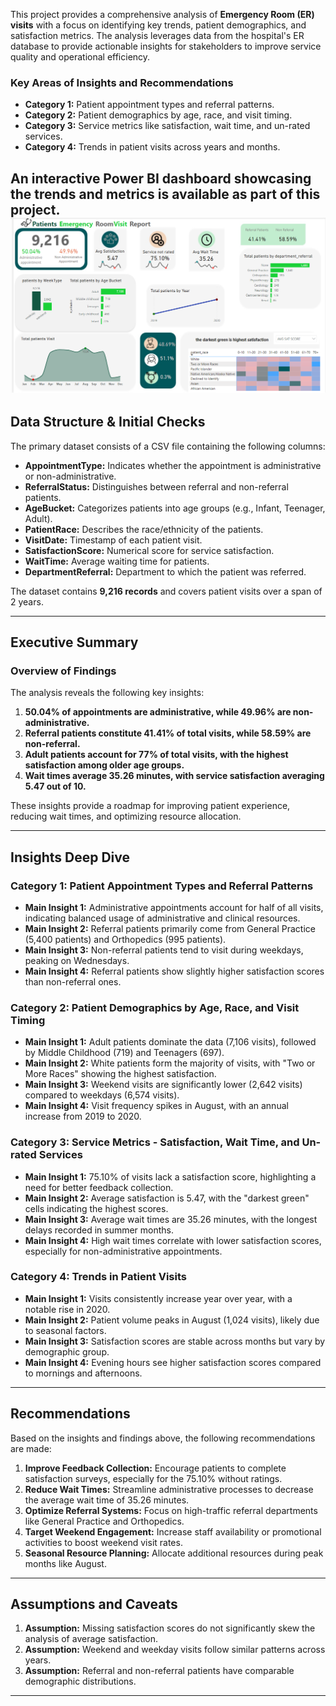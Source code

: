This project provides a comprehensive analysis of **Emergency Room (ER) visits** with a focus on identifying key trends, patient demographics, and satisfaction metrics. The analysis leverages data from the hospital's ER database to provide actionable insights for stakeholders to improve service quality and operational efficiency.

### Key Areas of Insights and Recommendations

- **Category 1:** Patient appointment types and referral patterns.
- **Category 2:** Patient demographics by age, race, and visit timing.
- **Category 3:** Service metrics like satisfaction, wait time, and un-rated services.
- **Category 4:** Trends in patient visits across years and months.

An interactive Power BI dashboard showcasing the trends and metrics is available as part of this project.
![Hospital ER Dashboard](images/1.png)
---

## Data Structure & Initial Checks

The primary dataset consists of a CSV file containing the following columns:

- **AppointmentType:** Indicates whether the appointment is administrative or non-administrative.
- **ReferralStatus:** Distinguishes between referral and non-referral patients.
- **AgeBucket:** Categorizes patients into age groups (e.g., Infant, Teenager, Adult).
- **PatientRace:** Describes the race/ethnicity of the patients.
- **VisitDate:** Timestamp of each patient visit.
- **SatisfactionScore:** Numerical score for service satisfaction.
- **WaitTime:** Average waiting time for patients.
- **DepartmentReferral:** Department to which the patient was referred.

The dataset contains **9,216 records** and covers patient visits over a span of 2 years.

---

## Executive Summary

### Overview of Findings

The analysis reveals the following key insights:
1. **50.04% of appointments are administrative, while 49.96% are non-administrative.**
2. **Referral patients constitute 41.41% of total visits, while 58.59% are non-referral.**
3. **Adult patients account for 77% of total visits, with the highest satisfaction among older age groups.**
4. **Wait times average 35.26 minutes, with service satisfaction averaging 5.47 out of 10.**

These insights provide a roadmap for improving patient experience, reducing wait times, and optimizing resource allocation.



---

## Insights Deep Dive

### Category 1: Patient Appointment Types and Referral Patterns

- **Main Insight 1:** Administrative appointments account for half of all visits, indicating balanced usage of administrative and clinical resources.
- **Main Insight 2:** Referral patients primarily come from General Practice (5,400 patients) and Orthopedics (995 patients).
- **Main Insight 3:** Non-referral patients tend to visit during weekdays, peaking on Wednesdays.
- **Main Insight 4:** Referral patients show slightly higher satisfaction scores than non-referral ones.

### Category 2: Patient Demographics by Age, Race, and Visit Timing

- **Main Insight 1:** Adult patients dominate the data (7,106 visits), followed by Middle Childhood (719) and Teenagers (697).
- **Main Insight 2:** White patients form the majority of visits, with "Two or More Races" showing the highest satisfaction.
- **Main Insight 3:** Weekend visits are significantly lower (2,642 visits) compared to weekdays (6,574 visits).
- **Main Insight 4:** Visit frequency spikes in August, with an annual increase from 2019 to 2020.

### Category 3: Service Metrics - Satisfaction, Wait Time, and Un-rated Services

- **Main Insight 1:** 75.10% of visits lack a satisfaction score, highlighting a need for better feedback collection.
- **Main Insight 2:** Average satisfaction is 5.47, with the "darkest green" cells indicating the highest scores.
- **Main Insight 3:** Average wait times are 35.26 minutes, with the longest delays recorded in summer months.
- **Main Insight 4:** High wait times correlate with lower satisfaction scores, especially for non-administrative appointments.

### Category 4: Trends in Patient Visits

- **Main Insight 1:** Visits consistently increase year over year, with a notable rise in 2020.
- **Main Insight 2:** Patient volume peaks in August (1,024 visits), likely due to seasonal factors.
- **Main Insight 3:** Satisfaction scores are stable across months but vary by demographic group.
- **Main Insight 4:** Evening hours see higher satisfaction scores compared to mornings and afternoons.

---

## Recommendations

Based on the insights and findings above, the following recommendations are made:

1. **Improve Feedback Collection:** Encourage patients to complete satisfaction surveys, especially for the 75.10% without ratings.
2. **Reduce Wait Times:** Streamline administrative processes to decrease the average wait time of 35.26 minutes.
3. **Optimize Referral Systems:** Focus on high-traffic referral departments like General Practice and Orthopedics.
4. **Target Weekend Engagement:** Increase staff availability or promotional activities to boost weekend visit rates.
5. **Seasonal Resource Planning:** Allocate additional resources during peak months like August.

---

## Assumptions and Caveats

1. **Assumption:** Missing satisfaction scores do not significantly skew the analysis of average satisfaction.
2. **Assumption:** Weekend and weekday visits follow similar patterns across years.
3. **Assumption:** Referral and non-referral patients have comparable demographic distributions.

---
